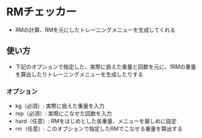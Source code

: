 # RMチェッカー

+ RMの計算、RMを元にしたトレーニングメニューを生成してくれる

## 使い方

* 下記のオプションで指定した、実際に扱えた重量と回数を元に、1RMの重量を算出したりトレーニングメニューを生成したりする

### オプション
* kg（必須）: 実際に扱えた重量を入力
* rep（必須）: 実際にこなせた回数を入力
* hard（任意）: RMをはじめとした各重量、メニューを厳しめに設定
* rm（任意）: このオプションで指定したRMでこなせる重量を算出する